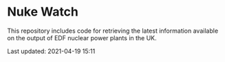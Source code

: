 # Nuke Watch

This repository includes code for retrieving the latest information available on the output of EDF nuclear power plants in the UK.

Last updated: 2021-04-19 15:11